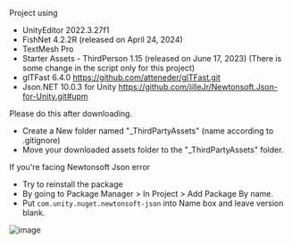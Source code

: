 <p>Project using</p>
<ul>
  <li>UnityEditor 2022.3.27f1</li>
  <li>FishNet 4.2.2R (released on April 24, 2024)</li>
  <li>TextMesh Pro</li>
  <li>Starter Assets - ThirdPerson 1.15 (released on June 17, 2023) (There is some change in the script only for this project)</li>
  <li>glTFast 6.4.0 <a href="https://github.com/atteneder/glTFast.git">https://github.com/atteneder/glTFast.git</a></li>
  <li>Json.NET 10.0.3 for Unity <a href="https://github.com/jilleJr/Newtonsoft.Json-for-Unity.git#upm">https://github.com/jilleJr/Newtonsoft.Json-for-Unity.git#upm</a></li>
</ul>
<p>Please do this after downloading.</p>
<ul>
  <li>Create a New folder named "_ThirdPartyAssets" (name according to .gitignore)</li>
  <li>Move your downloaded assets folder to the "_ThirdPartyAssets" folder.</li>
</ul>

<p>If you're facing Newtonsoft Json error</p>
<ul>
  <li>Try to reinstall the package</li>
  <li>By going to Package Manager > In Project > Add Package By name.</li>
  <li>Put <code>com.unity.nuget.newtonsoft-json</code> into Name box and leave version blank.</li>
</ul>

![image](https://github.com/AlbiziaLebbeck/IntaniaVerse/assets/61304577/c86574db-4864-402c-9a81-6a1f9b90626f)


